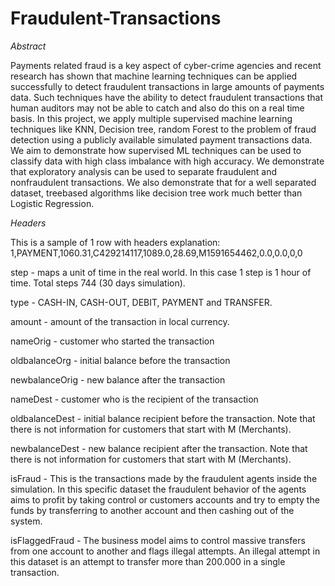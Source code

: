 # Fraudulent-Transactions
_Abstract_

Payments related fraud is a key aspect of cyber-crime agencies and recent research has
shown that machine learning techniques can be applied successfully to detect fraudulent
transactions in large amounts of payments data. Such techniques have the ability to
detect fraudulent transactions that human auditors may not be able to catch and also do
this on a real time basis.
In this project, we apply multiple supervised machine learning techniques like KNN, Decision tree, random Forest to the problem
of fraud detection using a publicly available simulated payment transactions data. We aim
to demonstrate how supervised ML techniques can be used to classify data with high
class imbalance with high accuracy.
We demonstrate that exploratory analysis can be used to separate fraudulent and nonfraudulent transactions. 
We also demonstrate that for a well separated dataset, treebased algorithms like decision tree work much better than Logistic Regression.


_Headers_

This is a sample of 1 row with headers explanation:
1,PAYMENT,1060.31,C429214117,1089.0,28.69,M1591654462,0.0,0.0,0,0

step - maps a unit of time in the real world. In this case 1 step is 1 hour of time. Total steps 744 (30 days simulation).

type - CASH-IN, CASH-OUT, DEBIT, PAYMENT and TRANSFER.

amount - amount of the transaction in local currency.

nameOrig - customer who started the transaction

oldbalanceOrg - initial balance before the transaction

newbalanceOrig - new balance after the transaction

nameDest - customer who is the recipient of the transaction

oldbalanceDest - initial balance recipient before the transaction. Note that there is not information for customers that start with M (Merchants).

newbalanceDest - new balance recipient after the transaction. Note that there is not information for customers that start with M (Merchants).

isFraud - This is the transactions made by the fraudulent agents inside the simulation. In this specific dataset the fraudulent behavior of the agents aims to profit by taking control or customers accounts and try to empty the funds by transferring to another account and then cashing out of the system.

isFlaggedFraud - The business model aims to control massive transfers from one account to another and flags illegal attempts. An illegal attempt in this dataset is an attempt to transfer more than 200.000 in a single transaction.
